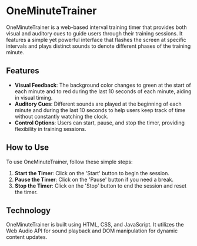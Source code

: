 # OneMinuteTrainer

OneMinuteTrainer is a web-based interval training timer that provides both visual and auditory cues to guide users through their training sessions. It features a simple yet powerful interface that flashes the screen at specific intervals and plays distinct sounds to denote different phases of the training minute.

## Features

- **Visual Feedback**: The background color changes to green at the start of each minute and to red during the last 10 seconds of each minute, aiding in visual timing.
- **Auditory Cues**: Different sounds are played at the beginning of each minute and during the last 10 seconds to help users keep track of time without constantly watching the clock.
- **Control Options**: Users can start, pause, and stop the timer, providing flexibility in training sessions.

## How to Use

To use OneMinuteTrainer, follow these simple steps:

1. **Start the Timer**: Click on the 'Start' button to begin the session.
2. **Pause the Timer**: Click on the 'Pause' button if you need a break.
3. **Stop the Timer**: Click on the 'Stop' button to end the session and reset the timer.

## Technology

OneMinuteTrainer is built using HTML, CSS, and JavaScript. It utilizes the Web Audio API for sound playback and DOM manipulation for dynamic content updates.

